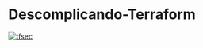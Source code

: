 # Descomplicando-Terraform
[![tfsec](https://github.com/nataliagranato/DescomplicandoTerraform/actions/workflows/tfsec.yml/badge.svg)](https://github.com/nataliagranato/DescomplicandoTerraform/actions/workflows/tfsec.yml)
